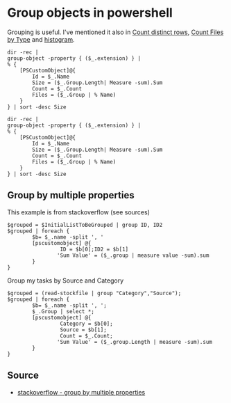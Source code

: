﻿# Group objects in powershell

Grouping is useful. I've mentioned it also in [Count distinct rows](count_distinct_rows.md), [Count Files by Type](file_types.md) and [histogram](histogram.md).

	dir -rec |
	group-object -property { ($_.extension) } |
	% {
		[PSCustomObject]@{
			Id = $_.Name
			Size = ($_.Group.Length| Measure -sum).Sum
			Count = $_.Count
			Files = ($_.Group | % Name)
		}
	} | sort -desc Size

	dir -rec |
	group-object -property { ($_.extension) } |
	% {
		[PSCustomObject]@{
			Id = $_.Name
			Size = ($_.Group.Length| Measure -sum).Sum
			Count = $_.Count
			Files = ($_.Group | % Name)
		}
	} | sort -desc Size

## Group by multiple properties

This example is from stackoverflow (see sources)

	$grouped = $InitialListToBeGrouped | group ID, ID2
	$grouped | foreach {
			$b= $_.name -split ', '
			[pscustomobject] @{
					 ID = $b[0];ID2 = $b[1]
					'Sum Value' = ($_.group | measure value -sum).sum
			}
	}

Group my tasks by Source and Category

	$grouped = (read-stockfile | group "Category","Source");
	$grouped | foreach {
			$b= $_.name -split ', ';
			$_.Group | select *;
			[pscustomobject] @{
					 Category = $b[0];
					 Source = $b[1];
					 Count = $_.Count;
					'Sum Value' = ($_.group.Length | measure -sum).sum
			}
	}

## Source

- [stackoverflow - group by multiple properties](https://stackoverflow.com/questions/30769809/powershell-group-by-multiple-properties)
